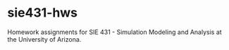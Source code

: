 # sie431-hws
Homework assignments for SIE 431 - Simulation Modeling and Analysis at the University of Arizona.
